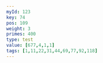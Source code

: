 ```yaml
---
myId: 123
key: 74
pos: 109
weight: 3
primes: 400
type: test
value: [677,4,1,1]
tags: [1,11,22,31,44,69,77,92,118]
---
```

